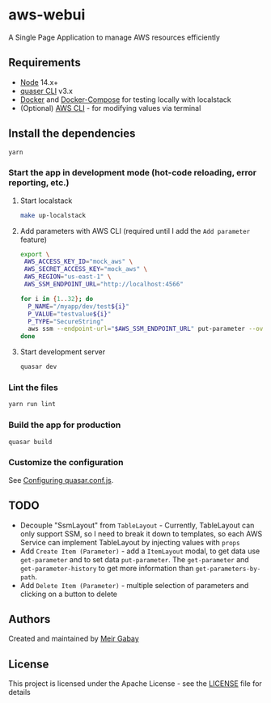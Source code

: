 # aws-webui

A Single Page Application to manage AWS resources efficiently

## Requirements

- [Node](https://nodejs.org/en/download/) 14.x+
- [quaser CLI](https://quasar.dev/quasar-cli/installation) v3.x
- [Docker](https://docs.docker.com/get-docker/) and [Docker-Compose](https://docs.docker.com/compose/install/) for testing locally with localstack
- (Optional) [AWS CLI](https://docs.aws.amazon.com/cli/latest/userguide/cli-chap-install.html) - for modifying values via terminal
## Install the dependencies
```bash
yarn
```

### Start the app in development mode (hot-code reloading, error reporting, etc.)

1. Start localstack
    ```bash
    make up-localstack
    ```
1. Add parameters with AWS CLI (required until I add the `Add parameter` feature)
   ```bash
   export \
    AWS_ACCESS_KEY_ID="mock_aws" \
    AWS_SECRET_ACCESS_KEY="mock_aws" \
    AWS_REGION="us-east-1" \
    AWS_SSM_ENDPOINT_URL="http://localhost:4566"

   for i in {1..32}; do
     P_NAME="/myapp/dev/test${i}"
     P_VALUE="testvalue${i}"
     P_TYPE="SecureString"
     aws ssm --endpoint-url="$AWS_SSM_ENDPOINT_URL" put-parameter --overwrite --name "$P_NAME" --value "$P_VALUE" --type "$P_TYPE"
   done
   ```
   
2. Start development server

    ```bash
    quasar dev
    ```

### Lint the files
```bash
yarn run lint
```

### Build the app for production
```bash
quasar build
```

### Customize the configuration
See [Configuring quasar.conf.js](https://v2.quasar.dev/quasar-cli/quasar-conf-js).


## TODO

- Decouple "SsmLayout" from `TableLayout` - Currently, TableLayout can only support SSM, so I need to break it down to templates, so each AWS Service can implement TableLayout by injecting values with `props`
- Add `Create Item (Parameter)` - add a `ItemLayout` modal, to get data use `get-parameter` and to set data `put-parameter`. The `get-parameter` and `get-parameter-history` to get more information than `get-parameters-by-path`.
- Add `Delete Item (Parameter)` - multiple selection of parameters and clicking on a button to delete


## Authors

Created and maintained by [Meir Gabay](https://github.com/unfor19)

## License

This project is licensed under the Apache License - see the [LICENSE](https://github.com/unfor19/aws-webui/blob/master/LICENSE) file for details
